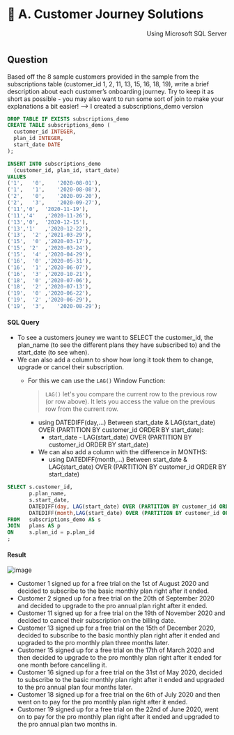 # 🥑 A. Customer Journey Solutions

<p align="right"> Using Microsoft SQL Server </p>

#
## Question
Based off the 8 sample customers provided in the sample from the subscriptions table (customer_id 1, 2, 11, 13, 15, 16, 18, 19), write a brief description about each customer’s onboarding journey.
Try to keep it as short as possible - you may also want to run some sort of join to make your explanations a bit easier!
--> I created a subscriptions_demo version

```sql
DROP TABLE IF EXISTS subscriptions_demo
CREATE TABLE subscriptions_demo (
  customer_id INTEGER,
  plan_id INTEGER,
  start_date DATE
);

INSERT INTO subscriptions_demo
  (customer_id, plan_id, start_date)
VALUES 
('1',	'0',	'2020-08-01'),
('1',	'1',	'2020-08-08'),
('2',	'0',	'2020-09-20'),
('2',	'3',	'2020-09-27'),
('11','0',	'2020-11-19'),
('11','4'	,'2020-11-26'),
('13','0',	'2020-12-15'),
('13','1'	,'2020-12-22'),
('13',	'2'	,'2021-03-29'),
('15',	'0'	,'2020-03-17'),
('15', '2'	,'2020-03-24'),
('15',	'4'	,'2020-04-29'),
('16',	'0'	,'2020-05-31'),
('16',	'1'	,'2020-06-07'),
('16',	'3'	,'2020-10-21'),
('18',	'0'	,'2020-07-06'),
('18',	'2'	,'2020-07-13'),
('19',	'0'	,'2020-06-22'),
('19',	'2'	,'2020-06-29'),
('19',	'3',	'2020-08-29');
```
#### SQL Query

- To see a customers jouney we want to SELECT the customer_id, the plan_name (to see the different plans they have subscribed to) and the start_date (to see when). 
- We can also add a column to show how long it took them to change, upgrade or cancel their subscription. 
  - For this we can use the `LAG()` Window Function:
  
    > `LAG()` let's you compare the current row to the previous row (or row above). It lets you access the value on the previous row from the current row. 

    - using  DATEDIFF(day,...) Between start_date & LAG(start_date) OVER (PARTITION BY customer_id ORDER BY start_date):
      - start_date - LAG(start_date) OVER (PARTITION BY customer_id ORDER BY start_date) 
    - We can also add a column with the difference in MONTHS:
      - using  DATEDIFF(month,...) Between start_date & LAG(start_date) OVER (PARTITION BY customer_id ORDER BY start_date) 
      

```sql
SELECT s.customer_id,
       p.plan_name,
       s.start_date,
       DATEDIFF(day, LAG(start_date) OVER (PARTITION BY customer_id ORDER BY start_date),start_date ) AS days_diff,
       DATEDIFF(month,LAG(start_date) OVER (PARTITION BY customer_id ORDER BY start_date),start_date) as months_diff
FROM   subscriptions_demo AS s
JOIN   plans AS p
ON     s.plan_id = p.plan_id
;
```
#### Result
![image](https://user-images.githubusercontent.com/101379141/195536196-a7ea92d5-800a-4898-a6d9-0c3fd7da8161.png)

- Customer 1 signed up for a free trial on the 1st of August 2020 and decided to subscribe to the basic monthly plan right after it ended. 
- Customer 2 signed up for a free trial on the 20th of September 2020 and decided to upgrade to the pro annual plan right after it ended.
- Customer 11 signed up for a free trial on the 19th of November 2020 and decided to cancel their subscription on the billing date. 
- Customer 13 signed up for a free trial on the 15th of December 2020, decided to subscribe to the basic monthly plan right after it ended and upgraded to the pro monthly plan three months later. 
- Customer 15 signed up for a free trial on the 17th of March 2020 and then decided to upgrade to the pro monthly plan right after it ended for one month before cancelling it. 
- Customer 16 signed up for a free trial on the 31st of May 2020, decided to subscribe to the basic monthly plan right after it ended and upgraded to the pro annual plan four months later.
- Customer 18 signed up for a free trial on the 6th of July 2020 and then went on to pay for the pro monthly plan right after it ended. 
- Customer 19 signed up for a free trial on the 22nd of June 2020, went on to pay for the pro monthly plan right after it ended and upgraded to the pro annual plan two months in. 
